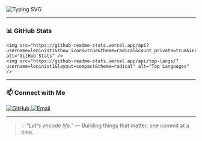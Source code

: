 

![Typing SVG](https://readme-typing-svg.demolab.com?font=Fira+Code&pause=1000&width=435&lines=Hello%2C+Welcome!+Let%27s+encode+life)

---

### 📊 GitHub Stats

    <img src="https://github-readme-stats.vercel.app/api?username=leninist1&show_icons=true&theme=radical&count_private=true&include_all_commits=true" alt="GitHub Stats" />
    <img src="https://github-readme-stats.vercel.app/api/top-langs/?username=leninist1&layout=compact&theme=radical" alt="Top Languages" />

---

### 📫 Connect with Me

<a href="https://github.com/leninist1/leninist1/" target="_blank">
  <img src="https://img.shields.io/badge/GitHub-100000?style=for-the-badge&logo=github&logoColor=white" alt="GitHub" />
</a>
<a href="mailto:282516536@qq.com" target="_blank">
  <img src="https://img.shields.io/badge/Email-282516536@qq.com-D14836?style=for-the-badge&logo=gmail&logoColor=white" alt="Email" />
</a>

---

> 💡 *"Let's encode life."* — Building things that matter, one commit at a time.
